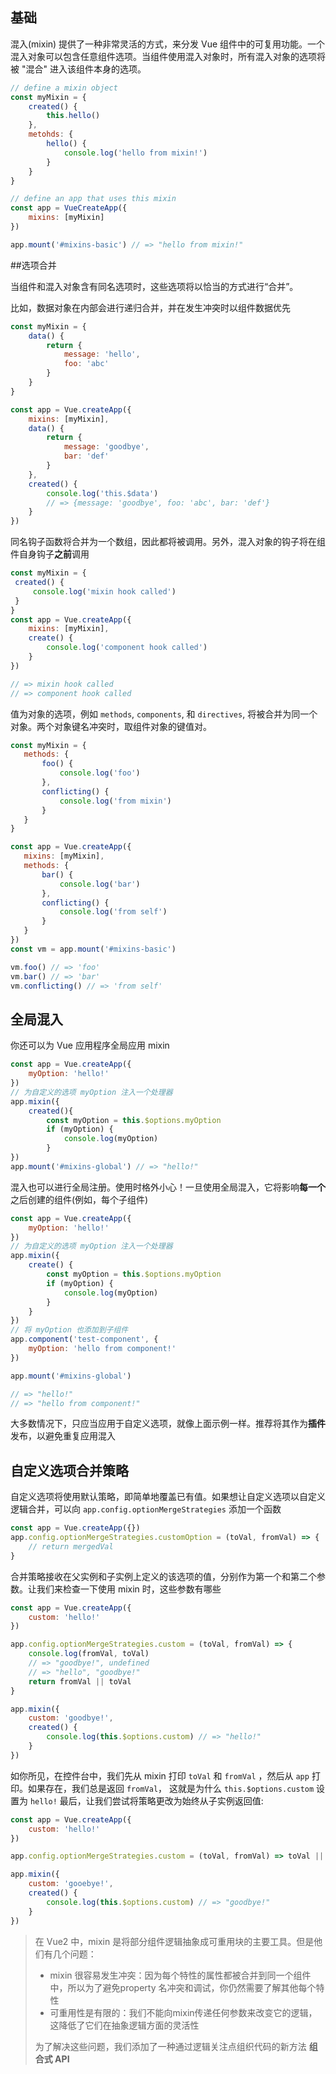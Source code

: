 ## 基础

混入(mixin) 提供了一种非常灵活的方式，来分发 Vue 组件中的可复用功能。一个混入对象可以包含任意组件选项。当组件使用混入对象时，所有混入对象的选项将被 "混合" 进入该组件本身的选项。



```javascript
// define a mixin object
const myMixin = {
    created() {
        this.hello()
    },
    metohds: {
        hello() {
            console.log('hello from mixin!')
        }
    }
}

// define an app that uses this mixin
const app = VueCreateApp({
    mixins: [myMixin]
})

app.mount('#mixins-basic') // => "hello from mixin!"
```



##选项合并

当组件和混入对象含有同名选项时，这些选项将以恰当的方式进行“合并”。

比如，数据对象在内部会进行递归合并，并在发生冲突时以组件数据优先

```javascript
const myMixin = {
    data() {
        return {
            message: 'hello',
            foo: 'abc'
        }
    }
}

const app = Vue.createApp({
    mixins: [myMixin],
    data() {
        return {
            message: 'goodbye',
            bar: 'def'
        }
    },
    created() {
        console.log('this.$data') 
        // => {message: 'goodbye', foo: 'abc', bar: 'def'}
    }
})
```

同名钩子函数将合并为一个数组，因此都将被调用。另外，混入对象的钩子将在组件自身钩子**之前**调用

```javascript
const myMixin = {
 created() {
     console.log('mixin hook called')
 }   
}
const app = Vue.createApp({
    mixins: [myMixin],
    create() {
        console.log('component hook called')
    }
})

// => mixin hook called
// => component hook called
```

值为对象的选项，例如 `methods`, `components`, 和 `directives`, 将被合并为同一个对象。两个对象键名冲突时，取组件对象的键值对。

 ```javascript
const myMixin = {
    methods: {
        foo() {
            console.log('foo')
        },
        conflicting() {
            console.log('from mixin')
        }
    }
}

const app = Vue.createApp({
    mixins: [myMixin],
    methods: {
        bar() {
            console.log('bar')
        },
        conflicting() {
            console.log('from self')
        }
    }
})
const vm = app.mount('#mixins-basic')

vm.foo() // => 'foo'
vm.bar() // => 'bar'
vm.conflicting() // => 'from self'
 ```



## 全局混入

你还可以为 Vue 应用程序全局应用 mixin

```javascript
const app = Vue.createApp({
    myOption: 'hello!'
})
// 为自定义的选项 myOption 注入一个处理器
app.mixin({
    created(){
        const myOption = this.$options.myOption
        if (myOption) {
            console.log(myOption)
        }
})
app.mount('#mixins-global') // => "hello!"

```

混入也可以进行全局注册。使用时格外小心！一旦使用全局混入，它将影响**每一个**之后创建的组件(例如，每个子组件)

```javascript
const app = Vue.createApp({
    myOption: 'hello!'
})
// 为自定义的选项 myOption 注入一个处理器
app.mixin({
    create() {
        const myOption = this.$options.myOption
        if (myOption) {
            console.log(myOption)
        }
    }
})
// 将 myOption 也添加到子组件
app.component('test-component', {
    myOption: 'hello from component!'
})

app.mount('#mixins-global')

// => "hello!"
// => "hello from component!"
```

大多数情况下，只应当应用于自定义选项，就像上面示例一样。推荐将其作为**插件**发布，以避免重复应用混入



## 自定义选项合并策略

自定义选项将使用默认策略，即简单地覆盖已有值。如果想让自定义选项以自定义逻辑合并，可以向 `app.config.optionMergeStrategies`  添加一个函数

```javascript
const app = Vue.createApp({})
app.config.optionMergeStrategies.customOption = (toVal, fromVal) => {
    // return mergedVal
}
```

合并策略接收在父实例和子实例上定义的该选项的值，分别作为第一个和第二个参数。让我们来检查一下使用 mixin 时，这些参数有哪些

```javascript
const app = Vue.createApp({
    custom: 'hello!'
})

app.config.optionMergeStrategies.custom = (toVal, fromVal) => {
    console.log(fromVal, toVal)
    // => "goodbye!", undefined
    // => "hello", "goodbye!"
    return fromVal || toVal
}

app.mixin({
    custom: 'goodbye!',
    created() {
        console.log(this.$options.custom) // => "hello!"
    }
})
```

如你所见，在控件台中，我们先从 mixin 打印 `toVal`  和 `fromVal` ，然后从 `app`  打印。如果存在，我们总是返回 `fromVal`， 这就是为什么 `this.$options.custom` 设置为 `hello!` 最后，让我们尝试将策略更改为始终从子实例返回值:

```javascript
const app = Vue.createApp({
    custom: 'hello!'
})

app.config.optionMergeStrategies.custom = (toVal, fromVal) => toVal || fromVal

app.mixin({
    custom: 'gooebye!',
    created() {
        console.log(this.$options.custom) // => "goodbye!"
    }
})
```

> 在 Vue2 中，mixin 是将部分组件逻辑抽象成可重用块的主要工具。但是他们有几个问题：
>
> * mixin 很容易发生冲突：因为每个特性的属性都被合并到同一个组件中，所以为了避免property 名冲突和调试，你仍然需要了解其他每个特性
> * 可重用性是有限的：我们不能向mixin传递任何参数来改变它的逻辑，这降低了它们在抽象逻辑方面的灵活性
>
> 为了解决这些问题，我们添加了一种通过逻辑关注点组织代码的新方法 **组合式 API**